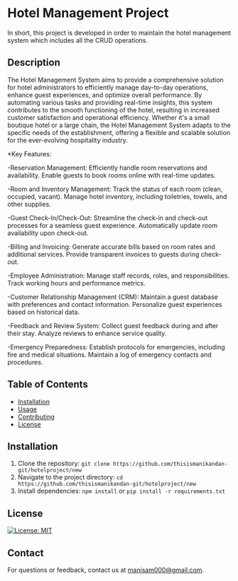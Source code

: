 # Hotel Management Project
In short, this project is developed in order to maintain the hotel management system which includes all the CRUD operations.

## Description
The Hotel Management System aims to provide a comprehensive solution for hotel administrators to efficiently manage day-to-day operations, enhance guest experiences, and optimize overall performance. By automating various tasks and providing real-time insights, this system contributes to the smooth functioning of the hotel, resulting in increased customer satisfaction and operational efficiency.
Whether it's a small boutique hotel or a large chain, the Hotel Management System adapts to the specific needs of the establishment, offering a flexible and scalable solution for the ever-evolving hospitality industry.

*Key Features:

-Reservation Management:
Efficiently handle room reservations and availability.
Enable guests to book rooms online with real-time updates.

-Room and Inventory Management:
Track the status of each room (clean, occupied, vacant).
Manage hotel inventory, including toiletries, towels, and other supplies.

-Guest Check-In/Check-Out:
Streamline the check-in and check-out processes for a seamless guest experience.
Automatically update room availability upon check-out.

-Billing and Invoicing:
Generate accurate bills based on room rates and additional services.
Provide transparent invoices to guests during check-out.

-Employee Administration:
Manage staff records, roles, and responsibilities.
Track working hours and performance metrics.

-Customer Relationship Management (CRM):
Maintain a guest database with preferences and contact information.
Personalize guest experiences based on historical data.

-Feedback and Review System:
Collect guest feedback during and after their stay.
Analyze reviews to enhance service quality.

-Emergency Preparedness:
Establish protocols for emergencies, including fire and medical situations.
Maintain a log of emergency contacts and procedures.


## Table of Contents
- [Installation](#installation)
- [Usage](#usage)
- [Contributing](#contributing)
- [License](#license)


## Installation
1. Clone the repository: `git clone https://github.com/thisismanikandan-git/hotelproject/new`
2. Navigate to the project directory: `cd https://github.com/thisismanikandan-git/hotelproject/new`
3. Install dependencies: `npm install` or `pip install -r requirements.txt`


## License
[![License: MIT](https://img.shields.io/badge/License-MIT-yellow.svg)](https://opensource.org/licenses/MIT)


## Contact
For questions or feedback, contact us at [manisam000@gmail.com](mailto:manisam000@gmail.com).

